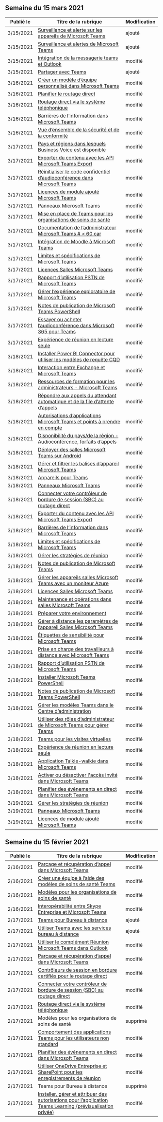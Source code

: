 <!-- This file is generated automatically each week. Changes made to this file will be overwritten.-->




## <a name="week-of-march-15-2021"></a>Semaine du 15 mars 2021


| Publié le |Titre de la rubrique | Modification |
|------|------------|--------|
| 3/15/2021 | [Surveillance et alerte sur les appareils de Microsoft Teams](../alerts/device-health-status.md) | ajouté |
| 3/15/2021 | [Surveillance et alertes de Microsoft Teams](../alerts/teams-admin-alerts.md) | ajouté |
| 3/15/2021 | [Intégration de la messagerie teams et Outlook](../teams-outlook-email-integration.md) | modifié |
| 3/15/2021 | [Partager avec Teams](../teams-outlook-share-teams.md) | ajouté |
| 3/16/2021 | [Créer un modèle d’équipe personnalisé dans Microsoft Teams](../create-a-team-template.md) | modifié |
| 3/16/2021 | [Planifier le routage direct](../direct-routing-plan.md) | modifié |
| 3/16/2021 | [Routage direct via le système téléphonique](../direct-routing-protocols-sip.md) | modifié |
| 3/16/2021 | [Barrières de l’information dans Microsoft Teams](../information-barriers-in-teams.md) | modifié |
| 3/16/2021 | [Vue d’ensemble de la sécurité et de la conformité](../security-compliance-overview.md) | modifié |
| 3/17/2021 | [Pays et régions dans lesquels Business Voice est disponible](../business-voice/country-region-availability.md) | modifié |
| 3/17/2021 | [Exporter du contenu avec les API Microsoft Teams Export](../export-teams-content.md) | modifié |
| 3/17/2021 | [Réinitialiser le code confidentiel d’audioconférence dans Microsoft Teams](../reset-the-audio-conferencing-pin-in-teams.md) | modifié |
| 3/17/2021 | [Licences de module ajouté Microsoft Teams](../teams-add-on-licensing/microsoft-teams-add-on-licensing.md) | modifié |
| 3/17/2021 | [Panneaux Microsoft Teams](../devices/teams-panels.md) | modifié |
| 3/17/2021 | [Mise en place de Teams pour les organisations de soins de santé](../expand-teams-across-your-org/healthcare/teams-in-hc.md) | modifié |
| 3/17/2021 | [Documentation de l’administrateur Microsoft Teams # < 60 car](../index.yml) | modifié |
| 3/17/2021 | [Intégration de Moodle à Microsoft Teams](../install-moodle-integration.md) | modifié |
| 3/17/2021 | [Limites et spécifications de Microsoft Teams](../limits-specifications-teams.md) | modifié |
| 3/17/2021 | [Licences Salles Microsoft Teams](../rooms/rooms-licensing.md) | modifié |
| 3/17/2021 | [Rapport d’utilisation PSTN de Microsoft Teams](../teams-analytics-and-reports/pstn-usage-report.md) | modifié |
| 3/17/2021 | [Gérer l’expérience exploratoire de Microsoft Teams](../teams-exploratory.md) | modifié |
| 3/17/2021 | [Notes de publication de Microsoft Teams PowerShell](../teams-powershell-release-notes.md) | modifié |
| 3/17/2021 | [Essayer ou acheter l’audioconférence dans Microsoft 365 pour Teams](../try-or-purchase-audio-conferencing-in-office-365-for-teams.md) | modifié |
| 3/17/2021 | [Expérience de réunion en lecture seule](../view-only-meeting-experience.md) | modifié |
| 3/18/2021 | [Installer Power BI Connector pour utiliser les modèles de requête CQD](../cqd-power-bi-connector.md) | modifié |
| 3/18/2021 | [Interaction entre Exchange et Microsoft Teams](../exchange-teams-interact.md) | modifié |
| 3/18/2021 | [Ressources de formation pour les administrateurs - Microsoft Teams](../itadmin-readiness.md) | modifié |
| 3/18/2021 | [Répondre aux appels du attendant automatique et de la file d’attente d’appels](../answer-auto-attendant-and-call-queue-calls.md) | modifié |
| 3/18/2021 | [Autorisations d’applications Microsoft Teams et points à prendre en compte](../app-permissions.md) | modifié |
| 3/18/2021 | [Disponibilité du pays/de la région - Audioconférence, forfaits d’appels](../country-and-region-availability-for-audio-conferencing-and-calling-plans/country-and-region-availability-for-audio-conferencing-and-calling-plans.md) | modifié |
| 3/18/2021 | [Déployer des salles Microsoft Teams sur Android](../devices/collab-bar-deploy.md) | modifié |
| 3/18/2021 | [Gérer et filtrer les balises d’appareil Microsoft Teams](../devices/manage-device-tags.md) | modifié |
| 3/18/2021 | [Appareils pour Teams](../devices/teams-ip-phones.md) | modifié |
| 3/18/2021 | [Panneaux Microsoft Teams](../devices/teams-panels.md) | modifié |
| 3/18/2021 | [Connecter votre contrôleur de bordure de session (SBC) au routage direct](../direct-routing-connect-the-sbc.md) | modifié |
| 3/18/2021 | [Exporter du contenu avec les API Microsoft Teams Export](../export-teams-content.md) | modifié |
| 3/18/2021 | [Barrières de l’information dans Microsoft Teams](../information-barriers-in-teams.md) | modifié |
| 3/18/2021 | [Limites et spécifications de Microsoft Teams](../limits-specifications-teams.md) | modifié |
| 3/18/2021 | [Gérer les stratégies de réunion](../meeting-policies-in-teams.md) | modifié |
| 3/18/2021 | [Notes de publication de Microsoft Teams](../release-notes/release-notes.md) | modifié |
| 3/18/2021 | [Gérer les appareils salles Microsoft Teams avec un moniteur Azure](../rooms/azure-monitor-manage.md) | modifié |
| 3/18/2021 | [Licences Salles Microsoft Teams](../rooms/rooms-licensing.md) | modifié |
| 3/18/2021 | [Maintenance et opérations dans salles Microsoft Teams](../rooms/rooms-operations.md) | modifié |
| 3/18/2021 | [Préparer votre environnement](../rooms/rooms-prep.md) | modifié |
| 3/18/2021 | [Gérer à distance les paramètres de l’appareil Salles Microsoft Teams](../rooms/xml-config-file.md) | modifié |
| 3/18/2021 | [Étiquettes de sensibilité pour Microsoft Teams](../sensitivity-labels.md) | modifié |
| 3/18/2021 | [Prise en charge des travailleurs à distance avec Microsoft Teams](../support-remote-work-with-teams.md) | modifié |
| 3/18/2021 | [Rapport d’utilisation PSTN de Microsoft Teams](../teams-analytics-and-reports/pstn-usage-report.md) | modifié |
| 3/18/2021 | [Installer Microsoft Teams PowerShell](../teams-powershell-install.md) | modifié |
| 3/18/2021 | [Notes de publication de Microsoft Teams PowerShell](../teams-powershell-release-notes.md) | modifié |
| 3/18/2021 | [Gérer les modèles Teams dans le Centre d’administration](../templates-policies.md) | modifié |
| 3/18/2021 | [Utiliser des rôles d’administrateur de Microsoft Teams pour gérer Teams](../using-admin-roles.md) | modifié |
| 3/18/2021 | [Teams pour les visites virtuelles](../expand-teams-across-your-org/healthcare/ehr-admin.md) | modifié |
| 3/18/2021 | [Expérience de réunion en lecture seule](../view-only-meeting-experience.md) | modifié |
| 3/18/2021 | [Application Talkie-walkie dans Microsoft Teams](../walkie-talkie.md) | modifié |
| 3/18/2021 | [Activer ou désactiver l'accès invité dans Microsoft Teams](../set-up-guests.md) | modifié |
| 3/18/2021 | [Planifier des événements en direct dans Microsoft Teams](../teams-live-events/plan-for-teams-live-events.md) | modifié |
| 3/19/2021 | [Gérer les stratégies de réunion](../meeting-policies-in-teams.md) | modifié |
| 3/19/2021 | [Panneaux Microsoft Teams](../devices/teams-panels.md) | modifié |
| 3/19/2021 | [Licences de module ajouté Microsoft Teams](../teams-add-on-licensing/microsoft-teams-add-on-licensing.md) | modifié |


## <a name="week-of-february-15-2021"></a>Semaine du 15 février 2021


| Publié le |Titre de la rubrique | Modification |
|------|------------|--------|
| 2/16/2021 | [Parcage et récupération d’appel dans Microsoft Teams](../call-park-and-retrieve.md) | modifié |
| 2/16/2021 | [Créer une équipe à l’aide des modèles de soins de santé Teams](../expand-teams-across-your-org/healthcare/healthcare-templates-admin-console.md) | modifié |
| 2/16/2021 | [Modèles pour les organisations de soins de santé](../expand-teams-across-your-org/healthcare/healthcare-templates-admin-console.md) | modifié |
| 2/16/2021 | [Interopérabilité entre Skype Entreprise et Microsoft Teams](../teams-and-skypeforbusiness-coexistence-and-interoperability.md) | modifié |
| 2/17/2021 | [Teams pour Bureau à distance](/MicrosoftTeams/teams-for-rdp) | ajouté |
| 2/17/2021 | [Utiliser Teams avec les services bureau à distance](../teams-on-rdp.md) | ajouté |
| 2/17/2021 | [Utiliser le complément Réunion Microsoft Teams dans Outlook](../teams-add-in-for-outlook.md) | modifié |
| 2/17/2021 | [Parcage et récupération d’appel dans Microsoft Teams](../call-park-and-retrieve.md) | modifié |
| 2/17/2021 | [Contrôleurs de session en bordure certifiés pour le routage direct](../direct-routing-border-controllers.md) | modifié |
| 2/17/2021 | [Connecter votre contrôleur de bordure de session (SBC) au routage direct](../direct-routing-connect-the-sbc.md) | modifié |
| 2/17/2021 | [Routage direct via le système téléphonique](../direct-routing-protocols-sip.md) | modifié |
| 2/17/2021 | Modèles pour les organisations de soins de santé | supprimé |
| 2/17/2021 | [Comportement des applications Teams pour les utilisateurs non standard](../non-standard-users.md) | modifié |
| 2/17/2021 | [Planifier des événements en direct dans Microsoft Teams](../teams-live-events/plan-for-teams-live-events.md) | modifié |
| 2/17/2021 | [Utiliser OneDrive Entreprise et SharePoint pour les enregistrements de réunion](../tmr-meeting-recording-change.md) | modifié |
| 2/17/2021 | Teams pour Bureau à distance | supprimé |
| 2/17/2021 | [Installer, gérer et attribuer des autorisations pour l’application Teams Learning (prévisualisation privée)](../teams-learning-app-overview.md) | modifié |
